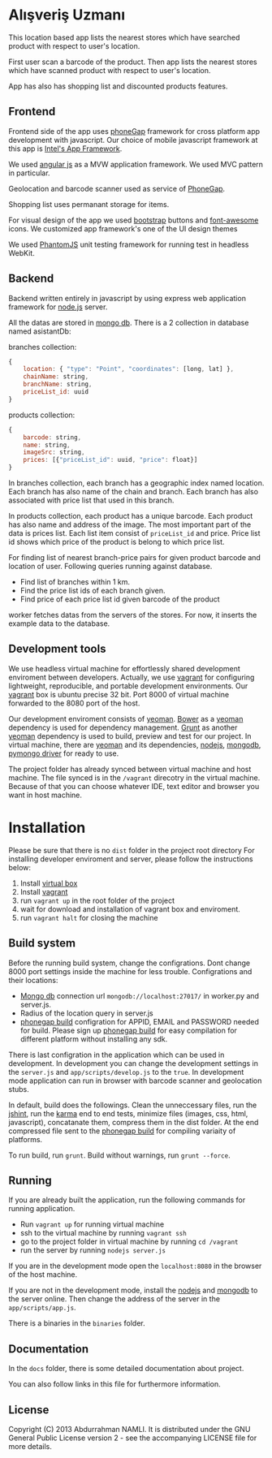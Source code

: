 # Alışveriş Uzmanı

This location based app lists the nearest stores which have searched product with respect to user's location.

First user scan a barcode of the product. Then app lists the nearest stores which have scanned product with respect to user's location.

App has also has shopping list and discounted products features.

## Frontend

Frontend side of the app uses [phoneGap](http://phonegap.com/) framework for cross platform app development with javascript. Our choice of mobile javascript framework at this app is [Intel's App Framework](http://app-framework-software.intel.com/).

We used [angular js](http://angularjs.org/) as a MVW application framework. We used MVC pattern in particular.

Geolocation and barcode scanner used as service of [PhoneGap](http://phonegap.com/).

Shopping list uses permanant storage for items.

For visual design of the app we used [bootstrap](http://getbootstrap.com/) buttons and [font-awesome](http://fortawesome.github.io/Font-Awesome/) icons.
We customized app framework's one of the UI design themes

We used [PhantomJS](http://phantomjs.org/) unit testing framework for running test in headless WebKit.

## Backend

Backend written entirely in javascript by using express web application framework for [node.js](http://nodejs.org/) server.

All the datas are stored in [mongo db](http://www.mongodb.org/). 
There is a 2 collection in database named asistantDb:

branches collection:
```javascript
{
    location: { "type": "Point", "coordinates": [long, lat] },
    chainName: string,
    branchName: string,
    priceList_id: uuid
}
```

products collection:
```javascript
{
    barcode: string,
    name: string,
    imageSrc: string,
    prices: [{"priceList_id": uuid, "price": float}]
}
```

In branches collection, each branch has a geographic index named location. Each branch has also name of the chain and branch. Each branch has also associated with price list that used in this branch.

In products collection, each product has a unique barcode. Each product has also name and address of the image. The most important part of the data is prices list. Each list item consist of `priceList_id` and price. Price list id shows which price of the product is belong to which price list.

For finding list of nearest branch-price pairs for given product barcode and location of user.
Following queries running against database.
* Find list of branches within 1 km.
* Find the price list ids of each branch given.
* Find price of each price list id given barcode of the product

worker fetches datas from the servers of the stores.
For now, it inserts the example data to the database.

## Development tools

We use headless virtual machine for effortlessly shared development enviroment between developers. Actually, we use [vagrant](http://www.vagrantup.com/) for configuring lightweight, reproducible, and portable development environments. Our [vagrant](http://www.vagrantup.com/) box is ubuntu precise 32 bit. Port 8000 of virtual machine forwarded to the 8080 port of the host.

Our development enviroment consists of [yeoman](http://yeoman.io/). [Bower](http://bower.io/) as a [yeoman](http://yeoman.io/) dependency is used for dependency management. [Grunt](gruntjs.com) as another [yeoman](http://yeoman.io/) dependency is used to build, preview and test for our project. In virtual machine, there are [yeoman](http://yeoman.io/) and its dependencies, [nodejs](http://nodejs.org/), [mongodb](http://www.mongodb.org/), [pymongo driver](http://api.mongodb.org/python/current/) for ready to use.

The project folder has already synced between virtual machine and host machine.
The file synced is in the `/vagrant` direcotry in the virtual machine.
Because of that you can choose whatever IDE, text editor and browser you want in host machine.

# Installation

Please be sure that there is no `dist` folder in the project root directory
For installing developer enviroment and server, please follow the instructions below:

1. Install [virtual box](https://www.virtualbox.org/)
1. Install [vagrant](http://www.vagrantup.com/)
1. run `vagrant up` in the root folder of the project
1. wait for download and installation of vagrant box and enviroment.
1. run `vagrant halt` for closing the machine

## Build system

Before the running build system, change the configrations.
Dont change 8000 port settings inside the machine for less trouble.
Configrations and their locations:

* [Mongo db](http://www.mongodb.org/) connection url `mongodb://localhost:27017/` in worker.py and server.js.
* Radius of the location query in server.js
* [phonegap build](https://build.phonegap.com/) configration for APPID, EMAIL and PASSWORD needed for build. Please sign up [phonegap build](https://build.phonegap.com/) for easy compilation for different platform without installing any sdk.

There is last configration in the application which can be used in development. 
In development you can change the development settings in the `server.js` and `app/scripts/develop.js` to the `true`.
In development mode application can run in browser with barcode scanner and geolocation stubs.

In default, build does the followings. Clean the unneccessary files, run the [jshint](http://www.jshint.com/), run the [karma](http://karma-runner.github.io/) end to end tests, minimize files (images, css, html, javascript), concatanate them, compress them in the dist folder. At the end compressed file sent to the [phonegap build](https://build.phonegap.com/) for compiling variaity of platforms.

To run build, run `grunt`. Build without warnings, run `grunt --force`.

## Running

If you are already built the application, run the following commands for running application.

* Run `vagrant up` for running virtual machine
* ssh to the virtual machine by running `vagrant ssh`
* go to the project folder in virtual machine by running `cd /vagrant`
* run the server by running `nodejs server.js`

If you are in the development mode open the `localhost:8080` in the browser of the host machine.

If you are not in the development mode, install the [nodejs](http://nodejs.org/) and [mongodb](http://www.mongodb.org/) to the server online. Then change the address of the server in the `app/scripts/app.js`.

There is a binaries in the `binaries` folder.

## Documentation

In the `docs` folder, there is some detailed documentation about project.

You can also follow links in this file for furthermore information.

## License

Copyright (C) 2013 Abdurrahman NAMLI. It is distributed under the GNU General Public License version 2 - see the accompanying LICENSE file for more details.
